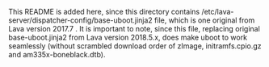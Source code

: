 This README is added here, since this directory contains /etc/lava-server/dispatcher-config/base-uboot.jinja2
file, which is one original from Lava version 2017.7 . It is important to note, since this file, replacing
original base-uboot.jinja2 from Lava version 2018.5.x, does make uboot to work seamlessly (without scrambled
download order of zImage, initramfs.cpio.gz and am335x-boneblack.dtb).

